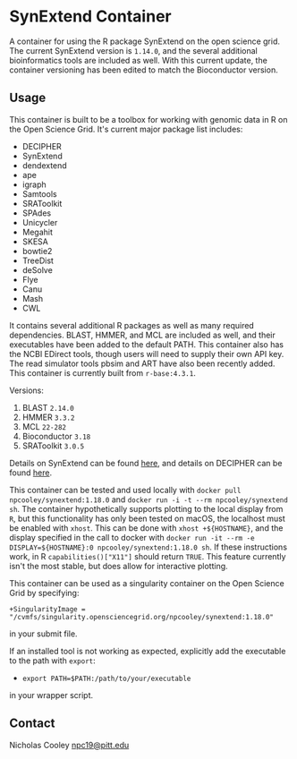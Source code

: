 # SynExtend Container

A container for using the R package SynExtend on the open science grid. The current SynExtend version is `1.14.0`, and the several additional bioinformatics tools are included as well. With this current update, the container versioning has been edited to match the Bioconductor version.

## Usage

This container is built to be a toolbox for working with genomic data in R on the Open Science Grid. It's current major package list includes:

* DECIPHER
* SynExtend
* dendextend
* ape
* igraph
* Samtools
* SRAToolkit
* SPAdes
* Unicycler
* Megahit
* SKESA
* bowtie2
* TreeDist
* deSolve
* Flye
* Canu
* Mash
* CWL

It contains several additional R packages as well as many required dependencies. BLAST, HMMER, and MCL are included as well, and their executables have been added to the default PATH. This container also has the NCBI EDirect tools, though users will need to supply their own API key. The read simulator tools pbsim and ART have also been recently added. This container is currently built from `r-base:4.3.1`.

Versions:
1. BLAST `2.14.0`
2. HMMER `3.3.2`
3. MCL `22-282`
4. Bioconductor `3.18`
5. SRAToolkit `3.0.5`

Details on SynExtend can be found [here](http://bioconductor.org/packages/release/bioc/html/SynExtend.html), and details on DECIPHER can be found [here](https://www.bioconductor.org/packages/release/bioc/html/DECIPHER.html).

This container can be tested and used locally with `docker pull npcooley/synextend:1.18.0` and `docker run -i -t --rm npcooley/synextend sh`. The container hypothetically supports plotting to the local display from `R`, but this functionality has only been tested on macOS, the localhost must be enabled with `xhost`. This can be done with `xhost +${HOSTNAME}`, and the display specified in the call to docker with `docker run -it --rm -e DISPLAY=${HOSTNAME}:0 npcooley/synextend:1.18.0 sh`. If these instructions work, in R `capabilities()["X11"]` should return `TRUE`. This feature currently isn't the most stable, but does allow for interactive plotting.

This container can be used as a singularity container on the Open Science Grid by specifying:

`+SingularityImage = "/cvmfs/singularity.opensciencegrid.org/npcooley/synextend:1.18.0"`

in your submit file.

If an installed tool is not working as expected, explicitly add the executable to the path with `export`:

* `export PATH=$PATH:/path/to/your/executable`

in your wrapper script.

## Contact

Nicholas Cooley
npc19@pitt.edu






